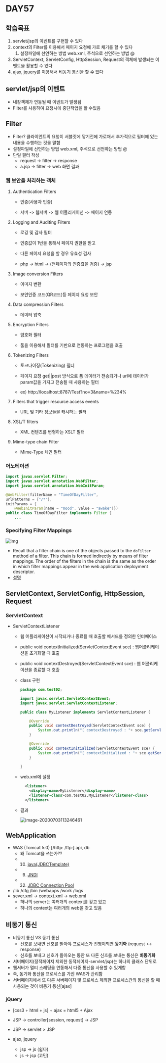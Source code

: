 # DAY57

## 학습목표

1. servlet/jsp의 이벤트를 구현할 수 있다
2. context의 Filter를 이용해서 페이지 요청에 가로 채기를 할 수 있다
   1. 설정파일에 선언하는 방법 web.xml, 주석으로 선언하는 방법 @
3. ServletContext, ServletConfig, HttpSession, Request의 객체에 발생되는 이벤트을 활용할 수 있다 
4. ajax, jquery를 이용해서 비동기 통신을 할 수 있다



## servlet/jsp의 이벤트

- 내장객체가 연동될 때 이벤트가 발생됨 
- Filter를 사용하여 요청시에 중단작업을 할 수있음 



## Filter

- Filter? 클라이언트의 요청이 서블릿에 닿기전에 가로채서 추가적으로 필터에 있는 내용을 수행하는 것을 말함
- 설정파일에 선언하는 방법 web.xml, 주석으로 선언하는 방법 @
- 단일 필터 작성
  - request -> filter -> response
  - a.jsp -> filter -> web 화면 결과



### 웹 보안을 처리하는 객체

1. Authentication Filters 

   - 인증(사용자 인증)

   - 서버 -> 웹서버 -> 웹 어플리케이션 -> 페이지 연동 

2. Logging and Auditing Filters

   - 로깅 및 감사 필터

   - 인증값이 1번을 통해서 페이지 권한을 받고 
   - 다른 페이지 요청을 할 경우 유효성 검사 
   - php -> html -> (전페이지의 인증값을 검증) -> jsp

3. Image conversion Filters

   -  이미지 변환 

   - 보안인증 코드(QR코드)등 페이지 요청 보안 

4. Data compression Filters

   - 데이터 압축

5. Encryption Filters

   - 암호화 필터

   - 툴을 이용해서 필터를 기반으로 연동하는 프로그램을 호출 

6. Tokenizing Filters

   - 토크나이징(Tokenizing) 필터

   - 페이지 요청 get||post 방식으로 폼 데이터가 전송되거나 url에 데이터가 param값을 가지고 전송될 때 사용하는 필터
   - ex) http://localhost:8787/Test?no=3&name=%234% 

7. Filters that trigger resource access events

   - URL 및 기타 정보들을 캐시하는 필터

8. XSL/T filters 

   - XML 컨텐츠를 변형하는 XSLT 필터

9. Mime-type chain Filter

   - Mime-Type 체인 필터

### 어노테이션

```java
import javax.servlet.Filter;
import javax.servlet.annotation.WebFilter;
import javax.servlet.annotation.WebInitParam;

@WebFilter(filterName = "TimeOfDayFilter",
urlPatterns = {"/*"},
initParams = {
    @WebInitParam(name = "mood", value = "awake")})
public class TimeOfDayFilter implements Filter {
    ...
```



### Specifying Filter Mappings

![img](https://tva1.sinaimg.cn/large/007S8ZIlgy1ggdr5u1286j307b056jrc.jpg) 

- Recall that a filter chain is one of the objects passed to the `doFilter` method of a filter. This chain is formed indirectly by means of filter mappings. The order of the filters in the chain is the same as the order in which filter mappings appear in the web application deployment descriptor.
- [설명](https://docs.oracle.com/javaee/7/tutorial/servlets006.htm)





## ServletContext, ServletConfig, HttpSession, Request

### ServletContext

- ServletContextListener

  - 웹 어플리케이션이 시작되거나 종료될 때 호출할 메서드를 정의한 인터페이스

  - public void contextInitialized(ServletContextEvent sce) : 웹어플리케이션을 초기화할 때 호출

  - public void contextDestroyed(ServletContextEvent sce) : 웹 어플리케이션을 종료할 때 호출

  - class 구현

    ```java
    package com.test02;
    
    import javax.servlet.ServletContextEvent;
    import javax.servlet.ServletContextListener;
    
    public class MyListener implements ServletContextListener {
    
    	@Override
    	public void contextDestroyed(ServletContextEvent sce) {
    		System.out.println("[ contextDestroyed : "+ sce.getServletContext().getServletContextName() +" ]");
    	}
    
    	@Override
    	public void contextInitialized(ServletContextEvent sce) {
    		System.out.println("[ contextInitialized : "+ sce.getServletContext().getServletContextName() +" ]");		
    	}
    	
    }
    ```

  - web.xml에 설정

    ```xml
      <listener>
      	<display-name>MyListener</display-name>
      	<listener-class>com.test02.MyListener</listener-class>
      </listener>
    ```

  - 결과

    ![image-20200703113246461](https://tva1.sinaimg.cn/large/007S8ZIlgy1ggdky2pdoxj31sw0r2guq.jpg)



## WebApplication

- WAS (Tomcat 5.0) [/http: /ftp:] api, db
  - 왜 Tomcat을 쓰는가??
  - 10) [java(JDBCTemplate)](http://tomcat.apache.org/tomcat-8.5-doc/jndi-datasource-examples-howto.html)
  - 09) [JNDI](http://tomcat.apache.org/tomcat-8.5-doc/jndi-resources-howto.html)
  - 32) [JDBC Connection Pool](http://tomcat.apache.org/tomcat-8.5-doc/jdbc-pool.html)
- /lib /cfg /bin /webapps /work /logs
- sever.xml -> context.xml -> web.xml
  - 하나의 server는 여러개의 context를 갖고 있고 
  - 하나의 context는 여러개의 web을 갖고 있음 



## 비동기 통신

- 비동기 통신 VS 동기 통신
  - 신호를 보내면 신호를 받아야 프로세스가 진행이되면 **동기화** (request <-> response)
  - 신호를 보내고 신호가 돌아오는 동안 또 다른 신호를 보내는 통신은 **비동기화**
- 서버페이지(정적페이지 제외한 동적페이지-servlet/jsp)는 하나의 클래스 단위로
- 웹서버가 멀티 스레딩을 연동해서 다중 통신을 사용할 수 있게함 
- 즉, 동기화 통신을 프로세스를 가진 WAS가 관리함 
- 서버페이지에서 또 다른 서버페이지 및 프로세스 제외한 프로세스간의 통신을 할 때 사용되는 것이 비동기 통신[ajax]



### jQuery

- [css3 + html + js] + ajax = html5 + Ajax

-  JSP -> controller[session, request] -> JSP

- JSP -> servlet > JSP

- ajax, jquery

  - jsp -> js (쉽다)
  - js -> jsp  (고민)

  

  

  
